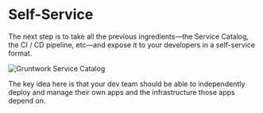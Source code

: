 # Self-Service

The next step is to take all the previous ingredients—the Service Catalog, the CI / CD pipeline, etc—and expose it to
your developers in a self-service format.

![Gruntwork Service Catalog](/img/guides/production-framework/self-service.png)

The key idea here is that your dev team should be able to independently deploy and manage their own apps and the
infrastructure those apps depend on.


<!-- ##DOCS-SOURCER-START
{"sourcePlugin":"Local File Copier","hash":"7f79a353bbb3229e802a531d56226d6a"}
##DOCS-SOURCER-END -->
